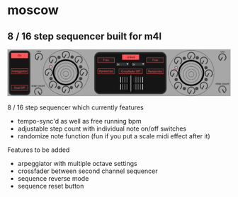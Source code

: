 # moscow
## 8 / 16 step sequencer built for m4l
<img src="moscow.png">

8 / 16 step sequencer which currently features <br>
* tempo-sync'd as well as free running bpm <br>
* adjustable step count with individual note on/off switches <br>
* randomize note function (fun if you put a scale midi effect after it)

Features to be added <br>
* arpeggiator with multiple octave settings <br>
* crossfader between second channel sequencer <br>
* sequence reverse mode
* sequence reset button
